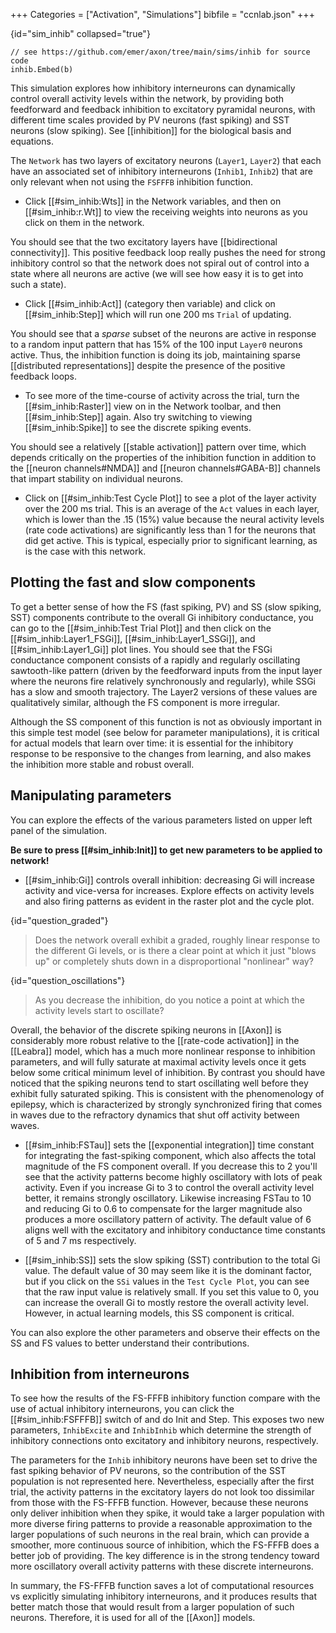 +++
Categories = ["Activation", "Simulations"]
bibfile = "ccnlab.json"
+++

{id="sim_inhib" collapsed="true"}
```Goal
// see https://github.com/emer/axon/tree/main/sims/inhib for source code
inhib.Embed(b)
```

<div>

This simulation explores how inhibitory interneurons can dynamically control overall activity levels within the network, by providing both feedforward and feedback inhibition to excitatory pyramidal neurons, with different time scales provided by PV neurons (fast spiking) and SST neurons (slow spiking). See [[inhibition]] for the biological basis and equations.

The `Network` has two layers of excitatory neurons (`Layer1`, `Layer2`) that each have an associated set of inhibitory interneurons (`Inhib1`, `Inhib2`) that are only relevant when not using the `FSFFFB` inhibition function. 

* Click [[#sim_inhib:Wts]] in the Network variables, and then on [[#sim_inhib:r.Wt]] to view the receiving weights into neurons as you click on them in the network.

You should see that the two excitatory layers have [[bidirectional connectivity]]. This positive feedback loop really pushes the need for strong inhibitory control so that the network does not spiral out of control into a state where all neurons are active (we will see how easy it is to get into such a state).

* Click [[#sim_inhib:Act]] (category then variable) and click on [[#sim_inhib:Step]] which will run one 200 ms `Trial` of updating. 

You should see that a _sparse_ subset of the neurons are active in response to a random input pattern that has 15% of the 100 input `Layer0` neurons active. Thus, the inhibition function is doing its job, maintaining sparse [[distributed representations]] despite the presence of the positive feedback loops.

* To see more of the time-course of activity across the trial, turn the [[#sim_inhib:Raster]] view on in the Network toolbar, and then [[#sim_inhib:Step]] again. Also try switching to viewing [[#sim_inhib:Spike]] to see the discrete spiking events.

You should see a relatively [[stable activation]] pattern over time, which depends critically on the properties of the inhibition function in addition to the [[neuron channels#NMDA]] and [[neuron channels#GABA-B]] channels that impart stability on individual neurons.

* Click on [[#sim_inhib:Test Cycle Plot]] to see a plot of the layer activity over the 200 ms trial. This is an average of the `Act` values in each layer, which is lower than the .15 (15%) value because the neural activity levels (rate code activations) are significantly less than 1 for the neurons that did get active. This is typical, especially prior to significant learning, as is the case with this network.

## Plotting the fast and slow components

To get a better sense of how the FS (fast spiking, PV) and SS (slow spiking, SST) components contribute to the overall Gi inhibitory conductance, you can go to the [[#sim_inhib:Test Trial Plot]] and then click on the [[#sim_inhib:Layer1_FSGi]], [[#sim_inhib:Layer1_SSGi]], and [[#sim_inhib:Layer1_Gi]] plot lines. You should see that the FSGi conductance component consists of a rapidly and regularly oscillating sawtooth-like pattern (driven by the feedforward inputs from the input layer where the neurons fire relatively synchronously and regularly), while SSGi has a slow and smooth trajectory. The Layer2 versions of these values are qualitatively similar, although the FS component is more irregular.

Although the SS component of this function is not as obviously important in this simple test model (see below for parameter manipulations), it is critical for actual models that learn over time: it is essential for the inhibitory response to be responsive to the changes from learning, and also makes the inhibition more stable and robust overall.

## Manipulating parameters

You can explore the effects of the various parameters listed on upper left panel of the simulation.

**Be sure to press [[#sim_inhib:Init]] to get new parameters to be applied to network!**

* [[#sim_inhib:Gi]] controls overall inhibition: decreasing Gi will increase activity and vice-versa for increases. Explore effects on activity levels and also firing patterns as evident in the raster plot and the cycle plot.

{id="question_graded"}
> Does the network overall exhibit a graded, roughly linear response to the different Gi levels, or is there a clear point at which it just "blows up" or completely shuts down in a disproportional "nonlinear" way?

{id="question_oscillations"}
> As you decrease the inhibition, do you notice a point at which the activity levels start to oscillate?

Overall, the behavior of the discrete spiking neurons in [[Axon]] is considerably more robust relative to the [[rate-code activation]] in the [[Leabra]] model, which has a much more nonlinear response to inhibition parameters, and will fully saturate at maximal activity levels once it gets below some critical minimum level of inhibition. By contrast you should have noticed that the spiking neurons tend to start oscillating well before they exhibit fully saturated spiking. This is consistent with the phenomenology of epilepsy, which is characterized by strongly synchronized firing that comes in waves due to the refractory dynamics that shut off activity between waves.

* [[#sim_inhib:FSTau]] sets the [[exponential integration]] time constant for integrating the fast-spiking component, which also affects the total magnitude of the FS component overall. If you decrease this to 2 you'll see that the activity patterns become highly oscillatory with lots of peak activity. Even if you increase Gi to 3 to control the overall activity level better, it remains strongly oscillatory. Likewise increasing FSTau to 10 and reducing Gi to 0.6 to compensate for the larger magnitude also produces a more oscillatory pattern of activity. The default value of 6 aligns well with the excitatory and inhibitory conductance time constants of 5 and 7 ms respectively.

* [[#sim_inhib:SS]] sets the slow spiking (SST) contribution to the total Gi value. The default value of 30 may seem like it is the dominant factor, but if you click on the `SSi` values in the `Test Cycle Plot`, you can see that the raw input value is relatively small. If you set this value to 0, you can increase the overall Gi to mostly restore the overall activity level. However, in actual learning models, this SS component is critical.

You can also explore the other parameters and observe their effects on the SS and FS values to better understand their contributions.

## Inhibition from interneurons

To see how the results of the FS-FFFB inhibitory function compare with the use of actual inhibitory interneurons, you can click the [[#sim_inhib:FSFFFB]] switch of and do Init and Step. This exposes two new parameters, `InhibExcite` and `InhibInhib` which determine the strength of inhibitory connections onto excitatory and inhibitory neurons, respectively. 

The parameters for the `Inhib` inhibitory neurons have been set to drive the fast spiking behavior of PV neurons, so the contribution of the SST population is not represented here. Nevertheless, especially after the first trial, the activity patterns in the excitatory layers do not look too dissimilar from those with the FS-FFFB function. However, because these neurons only deliver inhibition when they spike, it would take a larger population with more diverse firing patterns to provide a reasonable approximation to the larger populations of such neurons in the real brain, which can provide a smoother, more continuous source of inhibition, which the FS-FFFB does a better job of providing. The key difference is in the strong tendency toward more oscillatory overall activity patterns with these discrete interneurons. 

In summary, the FS-FFFB function saves a lot of computational resources vs explicitly simulating inhibitory interneurons, and it produces results that better match those that would result from a larger population of such neurons. Therefore, it is used for all of the [[Axon]] models.

</div>

